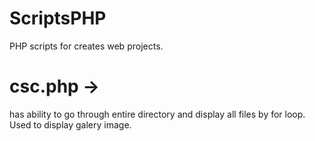 # ScriptsPHP
PHP scripts for creates web projects. 



# csc.php ->
has ability to go through entire directory and display  all files by for loop.  Used to display galery image.
